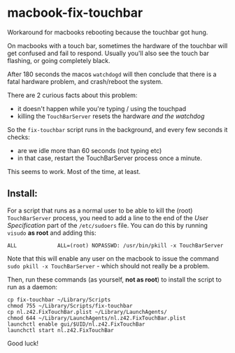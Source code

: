 # macbook-fix-touchbar

Workaround for macbooks rebooting because the touchbar got hung.

On macbooks with a touch bar, sometimes the hardware of the touchbar
will get confused and fail to respond. Usually you'll also see the
touch bar flashing, or going completely black.

After 180 seconds the macos `watchdogd` will then conclude that there is
a fatal hardware problem, and crash/reboot the system.

There are 2 curious facts about this problem:
- it doesn't happen while you're typing / using the touchpad
- killing the `TouchBarServer` resets the hardware _and the watchdog_

So the `fix-touchbar` script runs in the background, and every few seconds
it checks:

- are we idle more than 60 seconds (not typing etc)
- in that case, restart the TouchBarServer process once a minute.

This seems to work. Most of the time, at least.


## Install:

For a script that runs as a normal user to be able to kill the (root) `TouchBarServer`
process, you need to add a line to the end of the _User Specification_ part of
the `/etc/sudoers` file. You can do this by running `visudo` **as root** and adding this:

```
ALL             ALL=(root) NOPASSWD: /usr/bin/pkill -x TouchBarServer
```

Note that this will enable any user on the macbook to issue the command
`sudo pkill -x TouchBarServer` - which should not really be a problem.

Then, run these commands (as yourself, **not as root**) to install the script to run as a daemon:

```
cp fix-touchbar ~/Library/Scripts
chmod 755 ~/Library/Scripts/fix-touchbar
cp nl.z42.FixTouchBar.plist ~/Library/LaunchAgents/
chmod 644 ~/Library/LaunchAgents/nl.z42.FixTouchBar.plist
launchctl enable gui/$UID/nl.z42.FixTouchBar
launchctl start nl.z42.FixTouchBar
```

Good luck!
